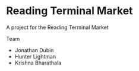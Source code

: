 # Reading Terminal Market

A project for the Reading Terminal Market

Team
- Jonathan Dubin
- Hunter Lightman
- Krishna Bharathala
